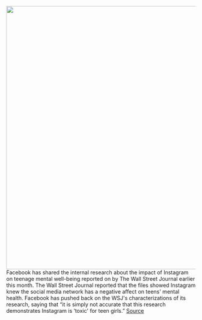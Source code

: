 <img src='https://cdn.vox-cdn.com/thumbor/ioZhCyxCwU1Lss0eau69fln5ojo=/0x0:2040x1360/1200x800/filters:focal(857x517:1183x843)/cdn.vox-cdn.com/uploads/chorus_image/image/69929053/acastro_180828_1777_facebook_0002.0.jpg' width='700px' /><br/>
Facebook has shared the internal research about the impact of Instagram on teenage mental well-being reported on by The Wall Street Journal earlier this month. The Wall Street Journal reported that the files showed Instagram knew the social media network has a negative affect on teens' mental health. Facebook has pushed back on the WSJ's characterizations of its research, saying that “it is simply not accurate that this research demonstrates Instagram is ‘toxic' for teen girls.”
<a href='https://www.theverge.com/2021/9/29/22701445/facebook-instagram-mental-health-research-pdfs-documents'> Source <a/>